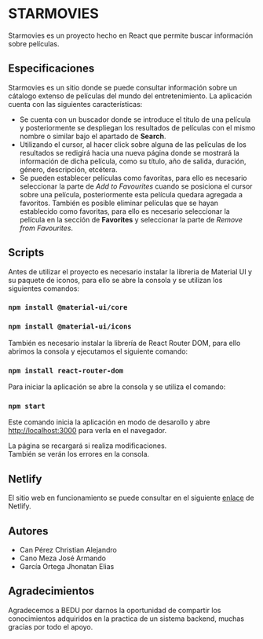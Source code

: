 # STARMOVIES

Starmovies es un proyecto hecho en React que permite buscar información sobre películas.

## Especificaciones

Starmovies es un sitio donde se puede consultar información sobre un cátalogo extenso de películas del mundo del entretenimiento. La aplicación cuenta con las siguientes características:
-   Se cuenta con un buscador donde se introduce el titulo de una película y posteriormente se despliegan los resultados de películas con el mismo nombre o similar bajo el apartado de **Search**. 
-   Utilizando el cursor, al hacer click sobre alguna de las películas de los resultados se redigirá hacia una nueva página donde se mostrará la información de dicha película, como su título, año de salida, duración, género, descripción, etcétera. 
-   Se pueden establecer películas como favoritas, para ello es necesario seleccionar la parte de *Add to Favourites* cuando se posiciona el cursor sobre una película, posteriormente esta película quedara agregada a favoritos. También es posible eliminar películas que se hayan establecido como favoritas, para ello es necesario seleccionar la película en la sección de **Favorites** y seleccionar la parte de *Remove from Favourites*.

## Scripts

Antes de utilizar el proyecto es necesario instalar la libreria de Material UI y su paquete de iconos, para ello se abre la consola y se utilizan los siguientes comandos: 

### `npm install @material-ui/core`
### `npm install @material-ui/icons`

También es necesario instalar la librería de React Router DOM, para ello abrimos la consola y ejecutamos el siguiente comando:

### `npm install react-router-dom`

Para iniciar la aplicación se abre la consola y se utiliza el comando:

### `npm start`

Este comando inicia la aplicación en modo de desarollo y abre [http://localhost:3000](http://localhost:3000) para verla en el navegador.

La página se recargará si realiza modificaciones. \
También se verán los errores en la consola.

## Netlify

El sitio web en funcionamiento se puede consultar en el siguiente [enlace](https://kind-euclid-554a3c.netlify.app/) de Netlify.


## Autores

-   Can Pérez Christian Alejandro
-   Cano Meza José Armando
-   García Ortega Jhonatan Elias

## Agradecimientos

Agradecemos a BEDU por darnos la oportunidad de compartir los conocimientos adquiridos en la practica de un sistema backend, muchas gracias por todo el apoyo.